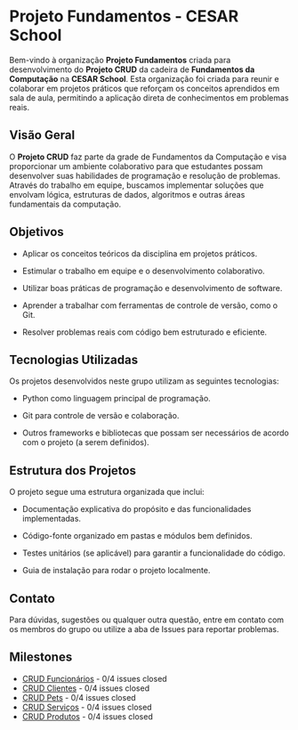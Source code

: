 # Projeto Fundamentos - CESAR School
Bem-vindo à organização **Projeto Fundamentos** criada para desenvolvimento do **Projeto CRUD** da cadeira de **Fundamentos da Computação** na **CESAR School**. Esta organização foi criada para reunir e colaborar em projetos práticos que reforçam os conceitos aprendidos em sala de aula, permitindo a aplicação direta de conhecimentos em problemas reais.

## Visão Geral
O **Projeto CRUD** faz parte da grade de Fundamentos da Computação e visa proporcionar um ambiente colaborativo para que estudantes possam desenvolver suas habilidades de programação e resolução de problemas. Através do trabalho em equipe, buscamos implementar soluções que envolvam lógica, estruturas de dados, algoritmos e outras áreas fundamentais da computação.


## Objetivos
- Aplicar os conceitos teóricos da disciplina em projetos práticos.

- Estimular o trabalho em equipe e o desenvolvimento colaborativo.

- Utilizar boas práticas de programação e desenvolvimento de software.

- Aprender a trabalhar com ferramentas de controle de versão, como o Git.

- Resolver problemas reais com código bem estruturado e eficiente.

## Tecnologias Utilizadas
Os projetos desenvolvidos neste grupo utilizam as seguintes tecnologias:

- Python como linguagem principal de programação.

- Git para controle de versão e colaboração.

- Outros frameworks e bibliotecas que possam ser necessários de acordo com o projeto (a serem definidos).

## Estrutura dos Projetos
O projeto segue uma estrutura organizada que inclui:

- Documentação explicativa do propósito e das funcionalidades implementadas.

- Código-fonte organizado em pastas e módulos bem definidos.

- Testes unitários (se aplicável) para garantir a funcionalidade do código.

- Guia de instalação para rodar o projeto localmente.

## Contato
Para dúvidas, sugestões ou qualquer outra questão, entre em contato com os membros do grupo ou utilize a aba de Issues para reportar problemas.


## Milestones

* [CRUD Funcionários](https://github.com/Projeto-Fundamentos/projeto-crud/milestone/1) - 0/4 issues closed
* [CRUD Clientes](https://github.com/Projeto-Fundamentos/projeto-crud/milestone/2) - 0/4 issues closed
* [CRUD Pets](https://github.com/Projeto-Fundamentos/projeto-crud/milestone/3) - 0/4 issues closed
* [CRUD Serviços](https://github.com/Projeto-Fundamentos/projeto-crud/milestone/4) - 0/4 issues closed
* [CRUD Produtos](https://github.com/Projeto-Fundamentos/projeto-crud/milestone/5) - 0/4 issues closed

